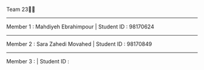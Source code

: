 Team 23👩‍💻
________________________________________________________
Member 1 :  Mahdiyeh Ebrahimpour | Student ID : 98170624
________________________________________________________
Member 2 : Sara Zahedi Movahed    | Student ID : 98170849
________________________________________________________
Member 3 :                       | Student ID :

